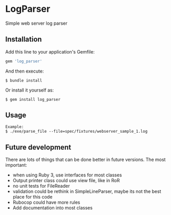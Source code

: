 # LogParser
Simple web server log parser

## Installation

Add this line to your application's Gemfile:

```ruby
gem 'log_parser'
```

And then execute:

    $ bundle install

Or install it yourself as:

    $ gem install log_parser

## Usage

    Example:
    $ ./exe/parse_file --file=spec/fixtures/webserver_sample_1.log

## Future development
There are lots of  things that can be done better in future versions.
The most important:
 * when using Ruby 3, use interfaces for most classes
 * Output printer class could use view file, like in RoR
 * no unit tests for FileReader
 * validation could be rethink in SimpleLineParser, maybe its not the best place for this code
 * Rubocop could have more rules
 * Add documentation into most classes